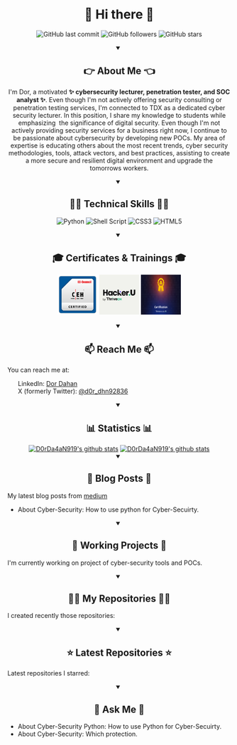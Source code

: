 <!DOCTYPE html>
<html lang="en">
<head>
  <meta charset="UTF-8">
  <meta name="viewport" content="width=device-width, initial-scale=1.0">
</head>
<body>
    <h1 align="center">👋 Hi there 👋</h1>
    <!--START_SECTION:badgesTagsGithub-->
    <div id="TagsGithub" align="center">
        <p id="badgesTagsGithub">
          <img src="https://img.shields.io/github/last-commit/D0rDa4aN919/D0rDa4aN919?label=updated" alt="GitHub last commit">
          <img src="https://img.shields.io/github/followers/D0rDa4aN919?label=GitHub%20followers" alt="GitHub followers">
          <img src="https://img.shields.io/github/stars/D0rDa4aN919?label=GitHub%20stars" alt="GitHub stars">
        </p>
    </div>
    <!--END_SECTION:badgesTagsGithub-->
    <div id="main">
        <!--START_SECTION:Explain-->
        <div id="about_me" align="center">
          <details open>
            <summary><h2 align="center">👉 About Me 👈</h2></summary>
            <p id="badgesTagsLang">I'm Dor, a motivated <b>✨ cybersecurity lecturer, penetration tester, and SOC analyst ✨</b>. 
            Even though I'm not actively offering security consulting or penetration testing services, I'm connected to TDX as a dedicated cyber security lecturer. In this position, I share my knowledge to students while emphasizing  the significance of digital security. 
            Even though I'm not actively providing security services for a business right now, I continue to be passionate about cybersecurity by developing new POCs. My area of expertise is educating others about the most recent trends, cyber security methodologies, tools, attack vectors, and best practices, assisting to create a more secure and resilient digital environment and upgrade the tomorrows workers.
            </p>
          </details>
        </div>
        <!--END_SECTION:Explain-->
        <!--START_SECTION:badgesTagsLang-->
        <div id="techskill" align="center">
            <details open>
                <summary><h2>🧑‍💻 Technical Skills 🧑‍💻</h2></summary>
                <p id="TechnicalSkill">
                    <img src="https://img.shields.io/badge/python-3670A0?style=for-the-badge&logo=python&logoColor=ffdd54" alt="Python">
                    <img src="https://img.shields.io/badge/shell_script-%23121011.svg?style=for-the-badge&logo=gnu-bash&logoColor=white" alt="Shell Script">
                    <img src="https://img.shields.io/badge/css3-%231572B6.svg?style=for-the-badge&logo=css3&logoColor=white" alt="CSS3">
                    <img src="https://img.shields.io/badge/html5-%23E34F26.svg?style=for-the-badge&logo=html5&logoColor=white" alt="HTML5">
                </p>
            </details>
        </div>
        <!--END_SECTION:badgesTagsLang-->
        <!--START_SECTION:Certificates-->
        <div id="certificates_div" align="center">
            <details open>
                <summary align="center"><h2 align="center">🎓 Certificates & Trainings 🎓</h2></summary>
                <p id="certificates">
                    <a href="https://aspen.eccouncil.org/Home" target="_blank"><img src="assets/badges/ceh_logo.png" alt="Certified Ethical Hacker (CEH)" width="90px" height="90px"></a>
                    <a href="https://aspen.eccouncil.org/Home" target="_blank"><img src="assets/badges/HACKERU.png" alt="HackerU Theoretical Certificate" width="90px" height="90px"></a>
                    <a href="https://aspen.eccouncil.org/Home" target="_blank"><img src="assets/badges/TAPT.png" alt="ThriveDx Arena Penetration Tester Practical Certificate (TAPT)" width="90px" height="90px"></a>
                </p>
            </details>
        </div>
        <!--END_SECTION:Certificates-->
        <!--START_SECTION:reach-->
        <div id="reach_me">
            <details open>
                <summary align="center"><h2 align="center">📫 Reach Me 📫</h2></summary>
                <p>You can reach me at:</p>
                <ol>
                    <il>LinkedIn: <a href="https://www.linkedin.com/in/dor-dahan-b44655154/" target="_blank">Dor Dahan</a></il><br>
                    <il>X (formerly Twitter): <a href="https://twitter.com/d0r_dhn92836" target="_blank">@d0r_dhn92836</a></il>
                </ol>
            </details>
        </div>
        <!--END_SECTION:reach-->
        <!--START_SECTION:Statistics-->
        <div id="statistics_div" align="center">
            <details open>
                <summary align="center"><h2 align="center">📊 Statistics 📊</h2></summary>
                    <a href="https://github-readme-stats.vercel.app/api?username=D0rDa4aN919&show_icons=true&theme=cobalt" target="_blank"><img src="https://github-readme-stats.vercel.app/api?username=D0rDa4aN919&show_icons=true&theme=radical" alt="D0rDa4aN919's github stats"></a>
                    <a href="https://github-readme-stats.vercel.app/api/top-langs/?username=D0rDa4aN919&layout=compact" target="_blank"><img src="https://github-readme-stats.vercel.app/api/top-langs/?username=D0rDa4aN919&layout=compact" alt="D0rDa4aN919's github stats"></a>
            </details>
        </div>
        <!--END_SECTION:Statistics-->
        <!--START_SECTION:Blog-->
        <div id="blog">
            <details open>
                <summary align="center"><h2 align="center">📖 Blog Posts 📖</h2></summary>
                <!-- https://medium.com/@dordaha491n/feed -->
                <p id="my_blog">My latest blog posts from <a href="https://medium.com/@dordaha491n" target="_blank">medium</a><br>
                <ul>
                    <li>About Cyber-Security: How to use python for Cyber-Secuirty.</li>
                </ul>
                </p>
            </details>    
        </div>
        <!--END_SECTION:Blog-->
        <!--START_SECTION:currently-->
        <div id="working_repositories" >
            <details open>
                <summary align="center"><h2 align="center">👷 Working Projects 👷</h2></summary>
                <p id="workingrepositories">I'm currently working on project of cyber-security tools and POCs.</p>
            </details>
        </div>
        <!--END_SECTION:currently-->
        <!--START_SECTION:recently-->
        <div id="My_Repositories">
            <details open>
                <summary align="center"><h2 align="center">👨‍💻 My Repositories 👨‍💻</h2></summary>
                <p id="MyRepositories">I created recently those repositories:</p>
            </details>
        </div>
        <!--END_SECTION:recently-->
        <!--START_SECTION:repositories-->
        <div id="last_repositories">
            <details open>
                <summary align="center"><h2 align="center">⭐ Latest Repositories ⭐</h2></summary>
                <p id="lastrepositories">Latest repositories I starred:</p>
            </details>
        </div>
        <!--END_SECTION:repositories-->
        <!--START_SECTION:askMe-->
        <div id="ask_me">
            <details open>
                <summary align="center"><h2 align="center">💬 Ask Me 💬</h2></summary>
                <p id="askMe"> 
                <ul>
                    <li>About Cyber-Security Python: How to use Python for Cyber-Secuirty.</li>
                    <li>About Cyber-Security: Which protection.</li>
                </ul>
                </p>
            </details>
        </div>
        <!--END_SECTION:askMe-->
    </div>
    <!--START_SECTION:Latest-->
    <!-- need to add -->
    <!-- <div id="certificates_div" align="center">
        <h2 align="center">🚀 Latest Releases 🚀</h2>
        <p>Latest releases I contributed to:</p>
    </div> -->
    <!--END_SECTION:Latest-->
</body>
</html>
